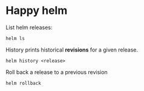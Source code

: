 # Happy helm

List helm releases:

```text
helm ls
```

History prints historical **revisions** for a given release.

```text
helm history <release>
```

Roll back a release to a previous revision

```text
helm rollback
```



